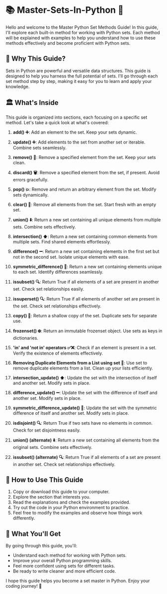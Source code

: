 # 📚 Master-Sets-In-Python 🐍

Hello and welcome to the Master Python Set Methods Guide! In this guide, I'll explore each built-in method for working with Python sets. Each method will be explained with examples to help you understand how to use these methods effectively and become proficient with Python sets.

## 🤔 Why This Guide?

Sets in Python are powerful and versatile data structures. This guide is designed to help you harness the full potential of sets. I'll go through each set method step by step, making it easy for you to learn and apply your knowledge.

## 🏛️ What's Inside

This guide is organized into sections, each focusing on a specific set method. Let's take a quick look at what's covered:

1. **add() ➕**: Add an element to the set. Keep your sets dynamic.

2. **update() ➕**: Add elements to the set from another set or iterable. Combine sets seamlessly.

3. **remove() 🚮**: Remove a specified element from the set. Keep your sets clean.

4. **discard() 🗑️**: Remove a specified element from the set, if present. Avoid errors gracefully.

5. **pop() 💥**: Remove and return an arbitrary element from the set. Modify sets dynamically.

6. **clear() 🧹**: Remove all elements from the set. Start fresh with an empty set.

7. **union() ⬇️**: Return a new set containing all unique elements from multiple sets. Combine sets effectively.

8. **intersection() ⬆️**: Return a new set containing common elements from multiple sets. Find shared elements effortlessly.

9. **difference() ➖**: Return a new set containing elements in the first set but not in the second set. Isolate unique elements with ease.

10. **symmetric_difference() 🔄**: Return a new set containing elements unique to each set. Identify differences seamlessly.

11. **issubset() 🔍**: Return True if all elements of a set are present in another set. Check set relationships easily.

12. **issuperset() 🔍**: Return True if all elements of another set are present in the set. Check set relationships effectively.

13. **copy() 📝**: Return a shallow copy of the set. Duplicate sets for separate use.

14. **frozenset() ❄️**: Return an immutable frozenset object. Use sets as keys in dictionaries.

15. **'in' and 'not in' operators ✅❌**: Check if an element is present in a set. Verify the existence of elements effectively.

16. **Removing Duplicate Elements from a List using set 🔄**: Use set to remove duplicate elements from a list. Clean up your lists efficiently.

17. **intersection_update() ⬆️**: Update the set with the intersection of itself and another set. Modify sets in place.

18. **difference_update() ➖**: Update the set with the difference of itself and another set. Modify sets in place.

19. **symmetric_difference_update() 🔄**: Update the set with the symmetric difference of itself and another set. Modify sets in place.

20. **isdisjoint() 🔍**: Return True if two sets have no elements in common. Check for set disjointness easily.

21. **union() (alternate) ⬇️**: Return a new set containing all elements from the original sets. Combine sets effectively.

22. **issubset() (alternate) 🔍**: Return True if all elements of a set are present in another set. Check set relationships effectively.

## 🚀 How to Use This Guide

1. Copy or download this guide to your computer.
2. Explore the section that interests you.
3. Read the explanations and check the examples provided.
4. Try out the code in your Python environment to practice.
5. Feel free to modify the examples and observe how things work differently.

## 🎉 What You'll Get

By going through this guide, you'll:

- Understand each method for working with Python sets.
- Improve your overall Python programming skills.
- Feel more confident using sets for different tasks.
- Be ready to write cleaner and more efficient code.

I hope this guide helps you become a set master in Python. Enjoy your coding journey! 🎈
